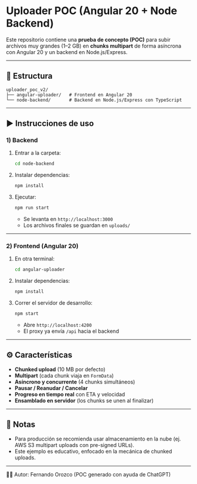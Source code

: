 # Uploader POC (Angular 20 + Node Backend)

Este repositorio contiene una **prueba de concepto (POC)** para subir archivos muy grandes (1–2 GB) en **chunks multipart** de forma asíncrona con Angular 20 y un backend en Node.js/Express.

---

## 📂 Estructura
```
uploader_poc_v2/
├── angular-uploader/   # Frontend en Angular 20
└── node-backend/       # Backend en Node.js/Express con TypeScript
```

---

## ▶️ Instrucciones de uso

### 1) Backend
1. Entrar a la carpeta:
   ```bash
   cd node-backend
   ```
2. Instalar dependencias:
   ```bash
   npm install
   ```
3. Ejecutar:
   ```bash
   npm run start
   ```
   - Se levanta en `http://localhost:3000`
   - Los archivos finales se guardan en `uploads/`

---

### 2) Frontend (Angular 20)
1. En otra terminal:
   ```bash
   cd angular-uploader
   ```
2. Instalar dependencias:
   ```bash
   npm install
   ```
3. Correr el servidor de desarrollo:
   ```bash
   npm start
   ```
   - Abre `http://localhost:4200`
   - El proxy ya envía `/api` hacia el backend

---

## ⚙️ Características
- **Chunked upload** (10 MB por defecto)
- **Multipart** (cada chunk viaja en `FormData`)
- **Asíncrono y concurrente** (4 chunks simultáneos)
- **Pausar / Reanudar / Cancelar**
- **Progreso en tiempo real** con ETA y velocidad
- **Ensamblado en servidor** (los chunks se unen al finalizar)

---

## 🚀 Notas
- Para producción se recomienda usar almacenamiento en la nube (ej. AWS S3 multipart uploads con pre-signed URLs).
- Este ejemplo es educativo, enfocado en la mecánica de chunked uploads.

---

👨‍💻 Autor: Fernando Orozco (POC generado con ayuda de ChatGPT)
